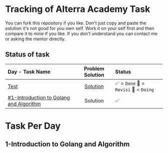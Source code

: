 
# Tracking of Alterra Academy Task

You can fork this repository if you like. Don't just copy and paste the solution it's not good for you own self. Work it on your self first and then compare it to mine if you like. If you don't understand you can contact me or asking the mentor directly. 

## Status of task

 
| Day - Task Name | Problem Solution | Status |
| :-------- | :-------:| :---------------------------------------------------|
| [Test](##1-introduction-to-golang-and-algorithm)  		| [Solution](www.twitter.com/zeinfahrozi) |  ✅ = `Done` 🔄 = `Revisi` 💬 = `Doing`|
| [#1-Introduction to Golang and Algorithm](##1-introduction-to-golang-and-algorithm)  		| Solution |  ✅|

  


# Task Per Day

## 1-Introduction to Golang and Algorithm

<!--stackedit_data:
eyJoaXN0b3J5IjpbMTg1NTE4NTI4Miw2MTU0Njg4NzYsLTE2Nz
k2NzkyODFdfQ==
-->